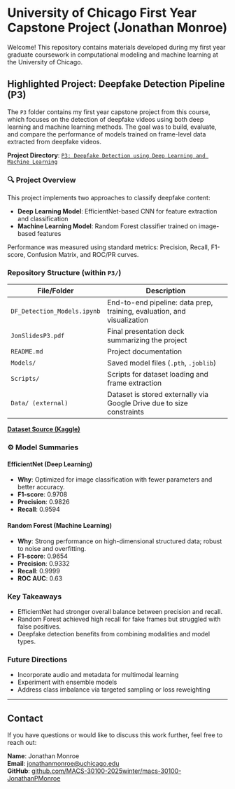 # University of Chicago First Year Capstone Project (Jonathan Monroe)

Welcome! This repository contains materials developed during my first year graduate coursework in computational modeling and machine learning at the University of Chicago.

## Highlighted Project: Deepfake Detection Pipeline (P3)

The `P3` folder contains my first year capstone project from this course, which focuses on the detection of deepfake videos using both deep learning and machine learning methods. The goal was to build, evaluate, and compare the performance of models trained on frame-level data extracted from deepfake videos.

**Project Directory**: [`P3: Deepfake Detection using Deep Learning and Machine Learning`](./P3%3A%20Deepfake%20Detection%20using%20Deep%20Learning%20and%20Machine%20Learning/)

### 🔍 Project Overview

This project implements two approaches to classify deepfake content:

- **Deep Learning Model**: EfficientNet-based CNN for feature extraction and classification  
- **Machine Learning Model**: Random Forest classifier trained on image-based features  

Performance was measured using standard metrics: Precision, Recall, F1-score, Confusion Matrix, and ROC/PR curves.

### Repository Structure (within `P3/`)
| File/Folder                | Description |
|---------------------------|-------------|
| `DF_Detection_Models.ipynb` | End-to-end pipeline: data prep, training, evaluation, and visualization |
| `JonSlidesP3.pdf`         | Final presentation deck summarizing the project |
| `README.md`               | Project documentation |
| `Models/`                 | Saved model files (`.pth`, `.joblib`) |
| `Scripts/`                | Scripts for dataset loading and frame extraction |
| `Data/ (external)`        | Dataset is stored externally via Google Drive due to size constraints |

**[Dataset Source (Kaggle)](https://www.kaggle.com/competitions/deepfake-detection-challenge/data)**

### ⚙️ Model Summaries

#### EfficientNet (Deep Learning)

- **Why**: Optimized for image classification with fewer parameters and better accuracy.
- **F1-score**: 0.9708  
- **Precision**: 0.9826  
- **Recall**: 0.9594  

#### Random Forest (Machine Learning)

- **Why**: Strong performance on high-dimensional structured data; robust to noise and overfitting.
- **F1-score**: 0.9654  
- **Precision**: 0.9332  
- **Recall**: 0.9999  
- **ROC AUC**: 0.63

### Key Takeaways

- EfficientNet had stronger overall balance between precision and recall.
- Random Forest achieved high recall for fake frames but struggled with false positives.
- Deepfake detection benefits from combining modalities and model types.

### Future Directions

- Incorporate audio and metadata for multimodal learning  
- Experiment with ensemble models  
- Address class imbalance via targeted sampling or loss reweighting

---

## Contact

If you have questions or would like to discuss this work further, feel free to reach out:

**Name**: Jonathan Monroe  
**Email**: [jonathanmonroe@uchicago.edu](mailto:jonathanmonroe@uchicago.edu)  
**GitHub**: [github.com/MACS-30100-2025winter/macs-30100-JonathanPMonroe](https://github.com/MACS-30100-2025winter/macs-30100-JonathanPMonroe.git)
